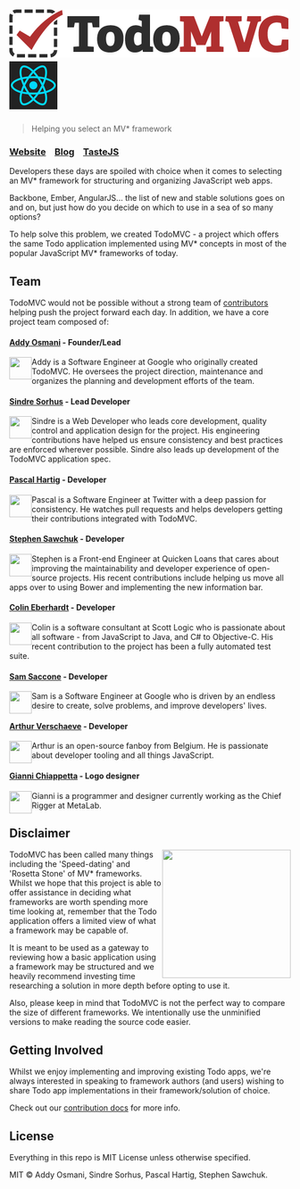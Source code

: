 # ![TodoMVC](media/logo.png) ![ReactJs](media/reactjs.png)

> Helping you select an MV\* framework

### [Website](http://todomvc.com)&nbsp;&nbsp;&nbsp;&nbsp;[Blog](http://blog.tastejs.com)&nbsp;&nbsp;&nbsp;&nbsp;[TasteJS](http://tastejs.com)


Developers these days are spoiled with choice when it comes to selecting an MV\* framework for structuring and organizing JavaScript web apps.

Backbone, Ember, AngularJS... the list of new and stable solutions goes on and on, but just how do you decide on which to use in a sea of so many options?

To help solve this problem, we created TodoMVC - a project which offers the same Todo application implemented using MV* concepts in most of the popular JavaScript MV\* frameworks of today.


## Team

TodoMVC would not be possible without a strong team of [contributors](https://github.com/tastejs/todomvc/contributors) helping push the project forward each day. In addition, we have a core project team composed of:

#### [Addy Osmani](http://github.com/addyosmani) - Founder/Lead

<img align="left" width="40" height="40" src="http://www.gravatar.com/avatar/96270e4c3e5e9806cf7245475c00b275.png?s=40">
  Addy is a Software Engineer at Google who originally created TodoMVC. He oversees the project direction, maintenance and organizes the planning and development efforts of the team.

#### [Sindre Sorhus](https://github.com/sindresorhus) - Lead Developer

<img align="left" width="40" height="40" src="http://www.gravatar.com/avatar/d36a92237c75c5337c17b60d90686bf9.png?s=40">
Sindre is a Web Developer who leads core development, quality control and application design for the project. His engineering contributions have helped us ensure consistency and best practices are enforced wherever possible. Sindre also leads up development of the TodoMVC application spec.

#### [Pascal Hartig](https://github.com/passy) - Developer

<img align="left" width="40" height="40" src="http://www.gravatar.com/avatar/be451fcdbf0e5ff07f23ed16cb5c90a3.png?s=40">
Pascal is a Software Engineer at Twitter with a deep passion for consistency. He watches pull requests and helps developers getting their contributions integrated with TodoMVC.

#### [Stephen Sawchuk](https://github.com/stephenplusplus) - Developer

<img align="left" width="40" height="40" src="https://avatars3.githubusercontent.com/u/723048?v=2&s=40">
Stephen is a Front-end Engineer at Quicken Loans that cares about improving the maintainability and developer experience of open-source projects. His recent contributions include helping us move all apps over to using Bower and implementing the new information bar.

#### [Colin Eberhardt](https://github.com/colineberhardt) - Developer

<img align="left" width="40" height="40" src="https://secure.gravatar.com/avatar/73bba00b41ff1c9ecc3ee29487bace7d?s=40">
Colin is a software consultant at Scott Logic who is passionate about all software - from JavaScript to Java, and C# to Objective-C. His recent contribution to the project has been a fully automated test suite.

#### [Sam Saccone](https://github.com/samccone) - Developer

<img align="left" width="40" height="40" src="http://en.gravatar.com/userimage/602125/f2f1d93164ec62b527f0398c65b2d1f3.jpg?size=40">
Sam is a Software Engineer at Google who is driven by an endless desire to create, solve problems, and improve developers' lives.

#### [Arthur Verschaeve](https://github.com/arthurvr) - Developer

<img align="left" width="40" height="40" src="https://en.gravatar.com/avatar/e34daab0d2e344219adb5234198269c5?size=40">
Arthur is an open-source fanboy from Belgium. He is passionate about developer tooling and all things JavaScript.

#### [Gianni Chiappetta](https://github.com/gf3) - Logo designer

<img align="left" width="40" height="40" src="http://www.gravatar.com/avatar/4b0209ae3652cc5a7d53545e759fbe39.png?s=40">
Gianni is a programmer and designer currently working as the Chief Rigger at MetaLab.

## Disclaimer

<img align="right" width="230" height="230" src="media/icon-small.png">

TodoMVC has been called many things including the 'Speed-dating' and 'Rosetta Stone' of MV\* frameworks. Whilst we hope that this project is able to offer assistance in deciding what frameworks are worth spending more time looking at, remember that the Todo application offers a limited view of what a framework may be capable of.

It is meant to be used as a gateway to reviewing how a basic application using a framework may be structured and we heavily recommend investing time researching a solution in more depth before opting to use it.

Also, please keep in mind that TodoMVC is not the perfect way to compare the size of different frameworks. We intentionally use the unminified versions to make reading the source code easier.


## Getting Involved

Whilst we enjoy implementing and improving existing Todo apps, we're always interested in speaking to framework authors (and users) wishing to share Todo app implementations in their framework/solution of choice.

Check out our [contribution docs](contributing.md) for more info.


## License

Everything in this repo is MIT License unless otherwise specified.

MIT © Addy Osmani, Sindre Sorhus, Pascal Hartig, Stephen Sawchuk.
